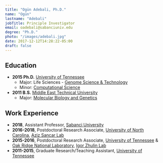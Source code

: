 ```yaml
---
title: "Ogün Adebali, Ph.D."
name: "Ogün"
lastname: "Adebali"
jobTitle: Principle Investigator
email: oadebali@sabanciuniv.edu
degree: "Ph.D."
photo: "/images/adebali.jpg"
date: 2017-12-12T14:28:22-05:00
draft: false
---
```


## Education
<!-- {{< textlink text="helloWorld!" link="hello.com" >}} -->

* **2015 Ph.D.** [University of Tennessee](http://utk.edu)
    * Major: Life Sciences - [Genome Science & Technology](http://gst.tennessee.edu)
    * Minor: [Computational Science](http://igmcs.utk.edu)
* **2011 B.S.** [Middle East Technical University](http://metu.edu.tr)
    * Major: [Molecular Biology and Genetics](http://bio.metu.edu.tr)

## Work Experience

* **2018**, Assistant Professor, [Sabanci University](http://sabanciuniv.edu)
* **2016-2018**, Postdoctoral Research Associate, [University of North Carolina](http://unc.edu), [Aziz Sancar Lab](http://sancarlab.unc.edu)
* **2015-2016**, Postdoctoral Research Associate, [University of Tennessee](http://utk.edu) & [Oak Ridge National Laboratory](http://ornl.gov), [Igor Zhulin Lab](http://zhulinlab.org)
* **2011-2015**, Graduate Research/Teaching Assistant, [University of Tennessee](http://utk.edu)